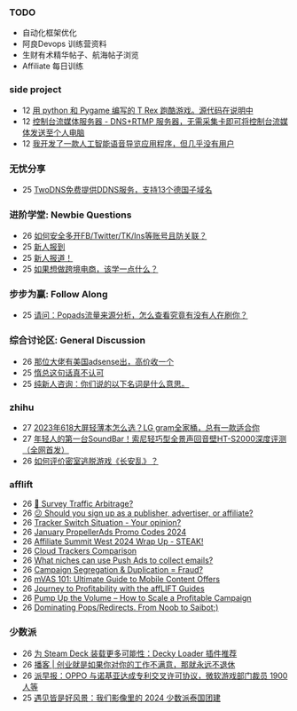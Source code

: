 ### TODO
-  自动化框架优化
-  阿良Devops 训练营资料
-  生财有术精华帖子、航海帖子浏览
-  Affiliate 每日训练

### side project
<!-- sideproject:START -->
-  12 [用 python 和 Pygame 编写的 T Rex 跑酷游戏。源代码在说明中](https://www.youtube.com/watch?v=pZySIXSelCA)
-  12 [控制台流媒体服务器 - DNS+RTMP 服务器，无需采集卡即可将控制台流媒体发送至个人电脑](https://github.com/Aioros/console-streaming-server)
-  12 [我开发了一款人工智能语音导览应用程序，但几乎没有用户](https://www.reddit.com/r/SideProject/comments/18gpp0e/ive_built_an_ai_audio_tour_app_but_have_almost_no/)<!-- sideproject:END -->


### 无忧分享
<!-- ruyo:START -->
-  25 [TwoDNS免费提供DDNS服务，支持13个德国子域名](https://51.ruyo.net/18595.html)<!-- ruyo:END -->

### 进阶学堂: Newbie Questions
<!-- advertcn1:START -->
-  26 [如何安全多开FB/Twitter/TK/Ins等账号且防关联？](https://www.advertcn.com/thread-113830-1-1.html)
-  25 [新人报到](https://www.advertcn.com/thread-113823-1-1.html)
-  25 [新人报道！](https://www.advertcn.com/thread-113821-1-1.html)
-  25 [如果想做跨境电商，该学一点什么？](https://www.advertcn.com/thread-113820-1-1.html)<!-- advertcn1:END -->

### 步步为赢: Follow Along
<!-- advertcn2:START -->
-  25 [请问：Popads流量来源分析，怎么查看究竟有没有人在刷你？](https://www.advertcn.com/thread-113807-1-1.html)<!-- advertcn2:END -->

### 综合讨论区: General Discussion
<!-- advertcn3:START -->
-  26 [那位大佬有美国adsense出，高价收一个](https://www.advertcn.com/thread-113828-1-1.html)
-  25 [惰总这句话真不认可](https://www.advertcn.com/thread-113822-1-1.html)
-  25 [纯新人咨询：你们说的以下名词是什么意思。](https://www.advertcn.com/thread-113819-1-1.html)<!-- advertcn3:END -->


### zhihu
<!-- zhihu:START -->
-  27 [2023年618大屏轻薄本怎么选？LG gram全家桶，总有一款适合你](http://zhuanlan.zhihu.com/p/632641888?utm_campaign=rss&utm_medium=rss&utm_source=rss&utm_content=title)
-  27 [年轻人的第一台SoundBar！索尼轻巧型全景声回音壁HT-S2000深度评测（全网首发）](http://zhuanlan.zhihu.com/p/630990296?utm_campaign=rss&utm_medium=rss&utm_source=rss&utm_content=title)
-  26 [如何评价密室逃脱游戏《长安乱》？](http://www.zhihu.com/question/563950552/answer/3045961312?utm_campaign=rss&utm_medium=rss&utm_source=rss&utm_content=title)<!-- zhihu:END -->

### afflift
<!-- afflift:START -->
-  26 [🚦 Survey Traffic Arbitrage?](https://afflift.com/f/threads/%F0%9F%9A%A6-survey-traffic-arbitrage.12508/)
-  26 [😕 Should you sign up as a publisher, advertiser, or affiliate?](https://afflift.com/f/threads/%F0%9F%98%95-should-you-sign-up-as-a-publisher-advertiser-or-affiliate.12525/)
-  26 [Tracker Switch Situation - Your opinion?](https://afflift.com/f/threads/tracker-switch-situation-your-opinion.12531/)
-  26 [January PropellerAds Promo Codes 2024](https://afflift.com/f/threads/january-propellerads-promo-codes-2024.12417/)
-  26 [Affiliate Summit West 2024 Wrap Up - STEAK!](https://afflift.com/f/threads/affiliate-summit-west-2024-wrap-up-steak.12521/)
-  26 [Cloud Trackers Comparison](https://afflift.com/f/threads/cloud-trackers-comparison.10165/)
-  26 [What niches can use Push Ads to collect emails?](https://afflift.com/f/threads/what-niches-can-use-push-ads-to-collect-emails.12523/)
-  26 [Campaign Segregation &amp; Duplication = Fraud?](https://afflift.com/f/threads/campaign-segregation-duplication-fraud.12519/)
-  26 [mVAS 101: Ultimate Guide to Mobile Content Offers](https://afflift.com/f/threads/mvas-101-ultimate-guide-to-mobile-content-offers.11905/)
-  26 [Journey to Profitability with the affLIFT Guides](https://afflift.com/f/threads/journey-to-profitability-with-the-afflift-guides.10148/)
-  26 [Pump Up the Volume – How to Scale a Profitable Campaign](https://afflift.com/f/threads/pump-up-the-volume-%E2%80%93-how-to-scale-a-profitable-campaign.4239/)
-  26 [Dominating Pops/Redirects. From Noob to Saibot;&rpar;](https://afflift.com/f/threads/dominating-pops-redirects-from-noob-to-saibot.12496/)<!-- afflift:END -->

### 少数派
<!-- sspai:START -->
-  26 [为 Steam Deck 装载更多可能性：Decky Loader 插件推荐](https://sspai.com/post/85809)
-  26 [播客 | 创业就是如果你对你的工作不满意，那就永远不退休](https://sspai.com/post/86101)
-  26 [派早报：OPPO 与诺基亚达成专利交叉许可协议，微软游戏部门裁员 1900 人等](https://sspai.com/post/86095)
-  25 [遇见皆是好风景：我们影像里的 2024 少数派泰国团建](https://sspai.com/post/86088)<!-- sspai:END -->
